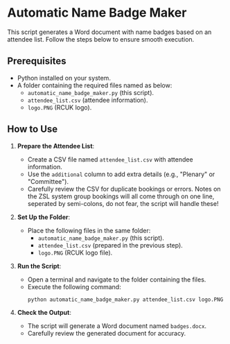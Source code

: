 # Automatic Name Badge Maker

This script generates a Word document with name badges based on an attendee list. Follow the steps below to ensure smooth execution.

## Prerequisites
- Python installed on your system.
- A folder containing the required files named as below:
  - `automatic_name_badge_maker.py` (this script).
  - `attendee_list.csv` (attendee information).
  - `logo.PNG` (RCUK logo).

## How to Use

1. **Prepare the Attendee List**:
   - Create a CSV file named `attendee_list.csv` with attendee information.
   - Use the `additional` column to add extra details (e.g., "Plenary" or "Committee").
   - Carefully review the CSV for duplicate bookings or errors. Notes on the ZSL system group bookings will all come through
   on one line, seperated by semi-colons, do not fear, the script will handle these!

2. **Set Up the Folder**:
   - Place the following files in the same folder:
     - `automatic_name_badge_maker.py` (this script).
     - `attendee_list.csv` (prepared in the previous step).
     - `logo.PNG` (RCUK logo file).

3. **Run the Script**:
   - Open a terminal and navigate to the folder containing the files.
   - Execute the following command:
     ```bash
     python automatic_name_badge_maker.py attendee_list.csv logo.PNG badges.docx
     ```

4. **Check the Output**:
   - The script will generate a Word document named `badges.docx`.
   - Carefully review the generated document for accuracy.
